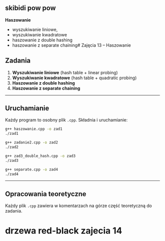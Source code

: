 ## skibidi pow pow 


**Haszowanie**
- wyszukiwanie liniowe,
- wyszukiwanie kwadratowe
- haszowanie z double hashing
- haszowanie z separate chaining# Zajęcia 13 – Haszowanie

## Zadania

1. **Wyszukiwanie liniowe** (hash table + linear probing)
2. **Wyszukiwanie kwadratowe** (hash table + quadratic probing)
3. **Haszowanie z double hashing**
4. **Haszowanie z separate chaining**

---

## Uruchamianie

Każdy program to osobny plik `.cpp`. Składnia i uruchamianie:

```bash
g++ haszowanie.cpp -o zad1
./zad1

g++ zadanie2.cpp -o zad2
./zad2

g++ zad3_double_hash.cpp -o zad3
./zad3

g++ separate.cpp -o zad4
./zad4
```

---

## Opracowania teoretyczne

Każdy plik `.cpp` zawiera w komentarzach na górze część teoretyczną do zadania.


# drzewa red-black zajecia 14

